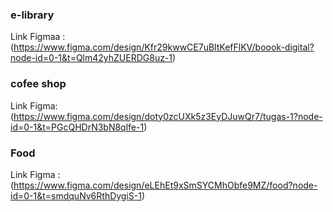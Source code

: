 ### e-library
Link Figmaa : (https://www.figma.com/design/Kfr29kwwCE7uBltKefFlKV/boook-digital?node-id=0-1&t=Qlm42yhZUERDG8uz-1)

### cofee shop
Link Figma: (https://www.figma.com/design/doty0zcUXk5z3EyDJuwQr7/tugas-1?node-id=0-1&t=PGcQHDrN3bN8qlfe-1)

### Food
Link Figma : (https://www.figma.com/design/eLEhEt9xSmSYCMhObfe9MZ/food?node-id=0-1&t=smdquNv6RthDygiS-1)
